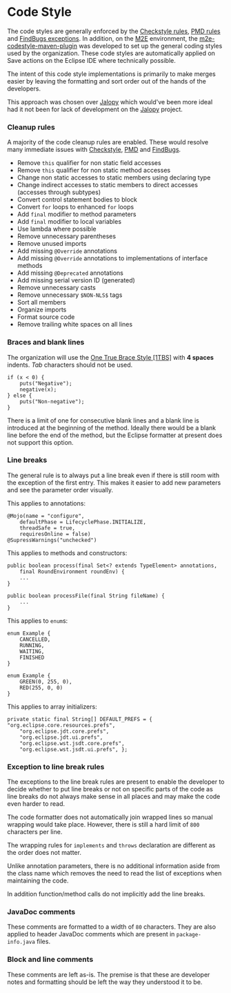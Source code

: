 Code Style
==========

The code styles are generally enforced by the [Checkstyle rules][1],
[PMD rules][2] and [FindBugs exceptions][3].  In addition, on the [M2E][4]
environment, the [m2e-codestyle-maven-plugin][5] was developed to set up
the general coding styles used by the organization.  These code styles
are automatically applied on Save actions on the Eclipse IDE where
technically possible.

The intent of this code style implementations is primarily to make merges
easier by leaving the formatting and sort order out of the hands of the
developers.

This approach was chosen over [Jalopy][6] which would've been more ideal
had it not been for lack of development on the [Jalopy][6] project.

### Cleanup rules

A majority of the code cleanup rules are enabled.  These would resolve
many immediate issues with [Checkstyle][1], [PMD][2] and [FindBugs][3].

* Remove `this` qualifier for non static field accesses
* Remove `this` qualifier for non static method accesses
* Change non static accesses to static members using declaring type
* Change indirect accesses to static members to direct accesses (accesses through subtypes)
* Convert control statement bodies to block
* Convert `for` loops to enhanced `for` loops
* Add `final` modifier to method parameters
* Add `final` modifier to local variables
* Use lambda where possible
* Remove unnecessary parentheses
* Remove unused imports
* Add missing `@Override` annotations
* Add missing `@Override` annotations to implementations of interface methods
* Add missing `@Deprecated` annotations
* Add missing serial version ID (generated)
* Remove unnecessary casts
* Remove unnecessary `$NON-NLS$` tags
* Sort all members
* Organize imports
* Format source code
* Remove trailing white spaces on all lines

### Braces and blank lines

The organization will use the [One True Brace Style [1TBS]][7] with
**4 spaces** indents.  *Tab* characters should not be used.

    if (x < 0) {
        puts("Negative");
        negative(x);
    } else {
        puts("Non-negative");
    }

There is a limit of one for consecutive blank lines and a blank line is
introduced at the beginning of the method.  Ideally there would be a blank
line before the end of the method, but the Eclipse formatter at present
does not support this option.

### Line breaks

The general rule is to always put a line break even if there is still room
with the exception of the first entry.  This makes it easier to add new
parameters and see the parameter order visually.

This applies to annotations:

    @Mojo(name = "configure",
        defaultPhase = LifecyclePhase.INITIALIZE,
        threadSafe = true,
        requiresOnline = false)
    @SupressWarnings("unchecked")

This applies to methods and constructors:

    public boolean process(final Set<? extends TypeElement> annotations,
        final RoundEnvironment roundEnv) {
        ...
    }

    public boolean processFile(final String fileName) {
        ...
    }

This applies to `enum`s:

    enum Example {
        CANCELLED,
        RUNNING,
        WAITING,
        FINISHED
    }

    enum Example {
        GREEN(0, 255, 0),
        RED(255, 0, 0)
    }

This applies to array initializers:

    private static final String[] DEFAULT_PREFS = { "org.eclipse.core.resources.prefs",
        "org.eclipse.jdt.core.prefs",
        "org.eclipse.jdt.ui.prefs",
        "org.eclipse.wst.jsdt.core.prefs",
        "org.eclipse.wst.jsdt.ui.prefs", };

### Exception to line break rules

The exceptions to the line break rules are present to enable the developer
to decide whether to put line breaks or not on specific parts of the code
as line breaks do not always make sense in all places and may make the
code even harder to read.

The code formatter does not automatically join wrapped lines so manual
wrapping would take place.  However, there is still a hard limit of
`800` characters per line.

The wrapping rules for `implements` and `throws` declaration are different
as the order does not matter.

Unlike annotation parameters, there is no additional information aside from
the class name which removes the need to read the list of exceptions when
maintaining the code.

In addition function/method calls do not implicitly add the line breaks.

### JavaDoc comments

These comments are formatted to a width of `80` characters.  They are
also applied to header JavaDoc comments which are present in 
`package-info.java` files.

### Block and line comments

These comments are left as-is.  The premise is that these are developer
notes and formatting should be left the way they understood it to be.

[1]: ./checkstyle.html
[2]: ./pmd.html
[3]: ./findbugs.html
[4]: http://eclipse.org/m2e/
[5]: http://site.trajano.net/m2e-codestyle-maven-plugin/
[6]: http://jalopy.sourceforge.net/
[7]: http://en.wikipedia.org/wiki/Indent_style#Variant:_1TBS

